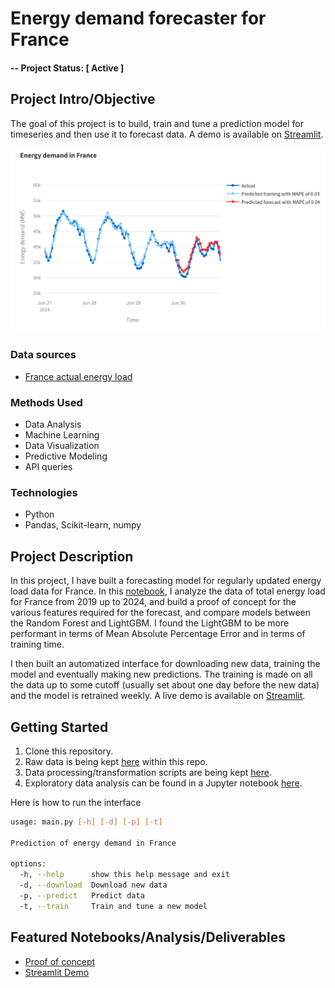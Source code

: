 # Energy demand forecaster for France

#### -- Project Status: [ Active ]

## Project Intro/Objective
The goal of this project is to build, train and tune a prediction model for timeseries and then use it to forecast data.
A demo is available on [Streamlit](https://energy-demand-forecast-france.streamlit.app/).
<!--
### Collaborators
|Name     |  Github Page   |  Personal Website  |
|---------|-----------------|--------------------|
|Nicolas Chagnet | [NicolasChagnet](https://github.com/NicolasChagnet)| [nicolaschagnet.github.io](https://nicolaschagnet.github.io)  | -->

![plot_demo.png](figs/plot_demo.png)

### Data sources

* [France actual energy load](https://transparency.entsoe.eu/load-domain/r2/totalLoadR2/show?name=&defaultValue=false&viewType=GRAPH&areaType=CTA&atch=false&dateTime.dateTime=01.07.2024%2000:00|CET%7CDAYTIMERANGE&dateTime.endDateTime=01.07.2024%2000:00|CET%7CDAYTIMERANGE&biddingZone.values=CTY%7C10YFR-RTE------C!CTA%7C10YFR-RTE------C&dateTime.timezone=CET_CEST&dateTime.timezone_input=CET+(UTC+1)+/+CEST+(UTC+2))


### Methods Used
* Data Analysis
* Machine Learning
* Data Visualization
* Predictive Modeling
* API queries

### Technologies
* Python
* Pandas, Scikit-learn, numpy

## Project Description
In this project, I have built a forecasting model for regularly updated energy load data for France. In this [notebook](notebooks/0_exploratory_data_analysis.ipynb), I analyze the data of total energy load for France from 2019 up to 2024, and build a proof of concept for the various features required for the forecast, and compare models between the Random Forest and LightGBM. I found the LightGBM to be more performant in terms of Mean Absolute Percentage Error and in terms of training time.

I then built an automatized interface for downloading new data, training the model and eventually making new predictions. The training is made on all the data up to some cutoff (usually set about one day before the new data) and the model is retrained weekly.
A live demo is available on [Streamlit](https://energy-demand-forecast-france.streamlit.app/).


## Getting Started

1. Clone this repository.
2. Raw data is being kept [here](data/raw) within this repo.
3. Data processing/transformation scripts are being kept [here](src/).
4. Exploratory data analysis can be found in a Jupyter notebook [here](notebooks/0_exploratory_data_analysis.ipynb).

Here is how to run the interface
```bash
usage: main.py [-h] [-d] [-p] [-t]

Prediction of energy demand in France

options:
  -h, --help      show this help message and exit
  -d, --download  Download new data
  -p, --predict   Predict data
  -t, --train     Train and tune a new model
```


## Featured Notebooks/Analysis/Deliverables
* [Proof of concept](notebooks/0_exploratory_data_analysis.ipynb)
* [Streamlit Demo](https://energy-demand-forecast-france.streamlit.app/)
